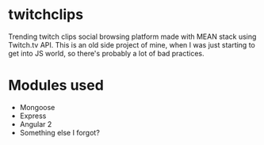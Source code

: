# twitchclips
Trending twitch clips social browsing platform made with MEAN stack using Twitch.tv API. This is an old side project of mine, when I was just starting to get into JS world, so there's probably a lot of bad practices.

# Modules used
 - Mongoose
 - Express
 - Angular 2
 - Something else I forgot?
